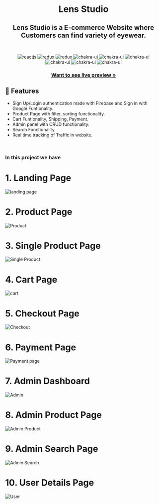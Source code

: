 <h1 align="center">Lens Studio</h1> 

<h2 align="center">Lens Studio is a E-commerce Website where Customers can find variety of eyewear.</h2>

<br />
<p align="center">
    <img src="https://img.shields.io/badge/React-20232A?style=for-the-badge&logo=react&logoColor=61DAFB" alt="reactjs" />
    <img src="https://img.shields.io/badge/Redux-593D88?style=for-the-badge&logo=redux&logoColor=white" alt="redux" />
    <img src="https://img.shields.io/badge/React_Router-CA4245?style=for-the-badge&logo=react-router&logoColor=white" alt="redux" />
    <img src="https://img.shields.io/badge/Chakra%20UI-3bc7bd?style=for-the-badge&logo=chakraui&logoColor=white" alt="chakra-ui"/>
  <img src="https://img.shields.io/badge/JavaScript-F7DF1E?style=for-the-badge&logo=javascript&logoColor=black" alt="chakra-ui"/>
  <img src="https://img.shields.io/badge/HTML5-E34F26?style=for-the-badge&logo=html5&logoColor=white" alt="chakra-ui"/>
  <img src="https://img.shields.io/badge/Bootstrap-563D7C?style=for-the-badge&logo=bootstrap&logoColor=white" alt="chakra-ui"/>
  <img src="https://img.shields.io/badge/CSS3-1572B6?style=for-the-badge&logo=css3&logoColor=white" alt="chakra-ui"/>
  <img src="https://img.shields.io/badge/Firebase-039BE5?style=for-the-badge&logo=Firebase&logoColor=white" alt="chakra-ui"/>
</p>
<h3 align="center"><a href="https://next-hill-6732.vercel.app/"><strong>Want to see live preview »</strong></a></h3>

## 🚀 Features
- Sign Up/Login authentication made with Firebase and Sign in with Google Funtionality.
- Product Page with filter, sorting functionality.
- Cart Funtionality, Shipping, Payment.
- Admin panel with CRUD functionality.
- Search Functionality.
- Real time tracking of Traffic in website.
<br />

### In this project we have

# 1. Landing Page

![landing page](https://user-images.githubusercontent.com/112627297/213935697-a1ab334d-7afe-4276-a748-2ddf30f1bc8d.png)

# 2. Product Page

![Product](https://user-images.githubusercontent.com/112627297/213935770-750c6ada-a1f3-43c7-96c0-a18b3dd7265c.png)

# 3. Single Product Page

![Single Product](https://user-images.githubusercontent.com/112627297/213935811-9d53297a-7496-4cc7-a735-60a6137d746e.png)

# 4. Cart Page

![cart](https://user-images.githubusercontent.com/112627297/213935891-e7fee2d9-a544-4c3a-9fdb-0fee43996cdf.png)

# 5. Checkout Page

![Checkout](https://user-images.githubusercontent.com/112627297/213935951-608ceb94-6119-4315-8748-574ebfc56bd3.png)

# 6. Payment Page

![Payment page](https://user-images.githubusercontent.com/112627297/213936038-d2cc8acc-c3f3-4e3f-b375-669fc2ad61d2.png)

# 7. Admin Dashboard

![Admin](https://user-images.githubusercontent.com/112627297/213936586-77948ddf-e5ea-4a53-ac83-95412a827f8c.png)

# 8. Admin Product Page

![Admin Product](https://user-images.githubusercontent.com/112627297/213936157-afbdaccc-1435-403d-9329-e26fe9c3a75c.png)

# 9. Admin Search Page

![Admin Search](https://user-images.githubusercontent.com/112627297/213936233-d2c08e5b-43b7-4aa2-8778-cf3c69e8ef3c.png)

# 10. User Details Page

![User](https://user-images.githubusercontent.com/112627297/213936314-952f823f-5cee-49e4-a3a2-949c0c7109bc.png)
